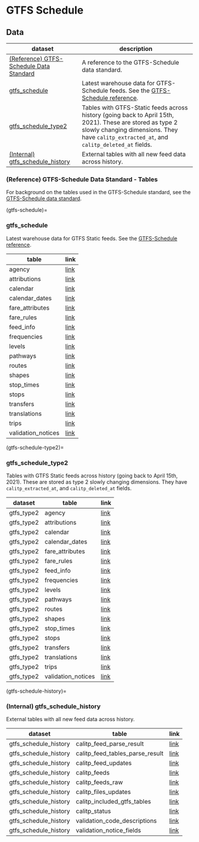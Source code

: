# GTFS Schedule

## Data

| dataset | description |
| ------- | ----------- |
| [(Reference) GTFS-Schedule Data Standard](https://developers.google.com/transit/gtfs/reference#agencytxt) | A reference to the GTFS-Schedule data standard. |
| [gtfs_schedule](gtfs-schedule) | Latest warehouse data for GTFS-Schedule feeds. See the [GTFS-Schedule reference](https://developers.google.com/transit/gtfs/reference). |
| [gtfs_schedule_type2](gtfs-schedule-type2) | Tables with GTFS-Static feeds across history (going back to April 15th, 2021). These are stored as type 2 slowly changing dimensions. They have `calitp_extracted_at`, and `calitp_deleted_at` fields. |
| [(Internal) gtfs_schedule_history](gtfs-schedule-history) | External tables with all new feed data across history. |

### (Reference) GTFS-Schedule Data Standard - Tables
For background on the tables used in the GTFS-Schedule standard, see the [GTFS-Schedule data standard](https://developers.google.com/transit/gtfs/reference#agencytxt).

(gtfs-schedule)=
### gtfs_schedule
Latest warehouse data for GTFS Static feeds. See the [GTFS-Schedule reference](https://developers.google.com/transit/gtfs/reference).

|table             |link                                                                                             |
|------------------|-------------------------------------------------------------------------------------------------|
|agency            |<a href="https://dbt-docs.calitp.org/#!/model/model.calitp_warehouse.agency">link</a>            |
|attributions      |<a href="https://dbt-docs.calitp.org/#!/model/model.calitp_warehouse.attributions">link</a>      |
|calendar          |<a href="https://dbt-docs.calitp.org/#!/model/model.calitp_warehouse.calendar">link</a>          |
|calendar_dates    |<a href="https://dbt-docs.calitp.org/#!/model/model.calitp_warehouse.calendar_dates">link</a>    |
|fare_attributes   |<a href="https://dbt-docs.calitp.org/#!/model/model.calitp_warehouse.fare_attributes">link</a>   |
|fare_rules        |<a href="https://dbt-docs.calitp.org/#!/model/model.calitp_warehouse.fare_rules#details">link</a>|
|feed_info         |<a href="https://dbt-docs.calitp.org/#!/model/model.calitp_warehouse.feed_info">link</a>         |
|frequencies       |<a href="https://dbt-docs.calitp.org/#!/model/model.calitp_warehouse.frequencies">link</a>       |
|levels            |<a href="https://dbt-docs.calitp.org/#!/model/model.calitp_warehouse.levels">link</a>            |
|pathways          |<a href="https://dbt-docs.calitp.org/#!/model/model.calitp_warehouse.pathways">link</a>          |
|routes            |<a href="https://dbt-docs.calitp.org/#!/model/model.calitp_warehouse.routes">link</a>            |
|shapes            |<a href="https://dbt-docs.calitp.org/#!/model/model.calitp_warehouse.shapes">link</a>            |
|stop_times        |<a href="https://dbt-docs.calitp.org/#!/model/model.calitp_warehouse.stop_times">link</a>        |
|stops             |<a href="https://dbt-docs.calitp.org/#!/model/model.calitp_warehouse.stops">link</a>             |
|transfers         |<a href="https://dbt-docs.calitp.org/#!/model/model.calitp_warehouse.transfers">link</a>         |
|translations      |<a href="https://dbt-docs.calitp.org/#!/model/model.calitp_warehouse.translations">link</a>      |
|trips             |<a href="https://dbt-docs.calitp.org/#!/model/model.calitp_warehouse.trips">link</a>             |
|validation_notices|<a href="https://dbt-docs.calitp.org/#!/model/model.calitp_warehouse.validation_notices">link</a>|

(gtfs-schedule-type2)=
### gtfs_schedule_type2
Tables with GTFS Static feeds across history (going back to April 15th, 2021). These are stored as type 2 slowly changing dimensions. They have `calitp_extracted_at`, and `calitp_deleted_at` fields.

|dataset   |table             |link                                                                                                          |
|----------|------------------|--------------------------------------------------------------------------------------------------------------|
|gtfs_type2|agency            |<a href="https://dbt-docs.calitp.org/#!/source/source.calitp_warehouse.gtfs_type2.agency">link</a>            |
|gtfs_type2|attributions      |<a href="https://dbt-docs.calitp.org/#!/source/source.calitp_warehouse.gtfs_type2.attributions">link</a>      |
|gtfs_type2|calendar          |<a href="https://dbt-docs.calitp.org/#!/source/source.calitp_warehouse.gtfs_type2.calendar">link</a>          |
|gtfs_type2|calendar_dates    |<a href="https://dbt-docs.calitp.org/#!/source/source.calitp_warehouse.gtfs_type2.calendar_dates">link</a>    |
|gtfs_type2|fare_attributes   |<a href="https://dbt-docs.calitp.org/#!/source/source.calitp_warehouse.gtfs_type2.fare_attributes">link</a>   |
|gtfs_type2|fare_rules        |<a href="https://dbt-docs.calitp.org/#!/source/source.calitp_warehouse.gtfs_type2.fare_rules">link</a>        |
|gtfs_type2|feed_info         |<a href="https://dbt-docs.calitp.org/#!/source/source.calitp_warehouse.gtfs_type2.feed_info">link</a>         |
|gtfs_type2|frequencies       |<a href="https://dbt-docs.calitp.org/#!/source/source.calitp_warehouse.gtfs_type2.frequencies">link</a>       |
|gtfs_type2|levels            |<a href="https://dbt-docs.calitp.org/#!/source/source.calitp_warehouse.gtfs_type2.levels">link</a>            |
|gtfs_type2|pathways          |<a href="https://dbt-docs.calitp.org/#!/source/source.calitp_warehouse.gtfs_type2.pathways">link</a>          |
|gtfs_type2|routes            |<a href="https://dbt-docs.calitp.org/#!/source/source.calitp_warehouse.gtfs_type2.routes">link</a>            |
|gtfs_type2|shapes            |<a href="https://dbt-docs.calitp.org/#!/source/source.calitp_warehouse.gtfs_type2.shapes">link</a>            |
|gtfs_type2|stop_times        |<a href="https://dbt-docs.calitp.org/#!/source/source.calitp_warehouse.gtfs_type2.stop_times">link</a>        |
|gtfs_type2|stops             |<a href="https://dbt-docs.calitp.org/#!/source/source.calitp_warehouse.gtfs_type2.stops">link</a>             |
|gtfs_type2|transfers         |<a href="https://dbt-docs.calitp.org/#!/source/source.calitp_warehouse.gtfs_type2.transfers">link</a>         |
|gtfs_type2|translations      |<a href="https://dbt-docs.calitp.org/#!/source/source.calitp_warehouse.gtfs_type2.translations">link</a>      |
|gtfs_type2|trips             |<a href="https://dbt-docs.calitp.org/#!/source/source.calitp_warehouse.gtfs_type2.trips">link</a>             |
|gtfs_type2|validation_notices|<a href="https://dbt-docs.calitp.org/#!/source/source.calitp_warehouse.gtfs_type2.validation_notices">link</a>|

(gtfs-schedule-history)=
### (Internal) gtfs_schedule_history
External tables with all new feed data across history.

|dataset              |table                          |link                                                                                                                                  |
|---------------------|-------------------------------|--------------------------------------------------------------------------------------------------------------------------------------|
|gtfs_schedule_history|calitp_feed_parse_result       |<a href="https://dbt-docs.calitp.org/#!/source/source.calitp_warehouse.gtfs_schedule_history.calitp_feed_parse_result">link</a>       |
|gtfs_schedule_history|calitp_feed_tables_parse_result|<a href="https://dbt-docs.calitp.org/#!/source/source.calitp_warehouse.gtfs_schedule_history.calitp_feed_tables_parse_result">link</a>|
|gtfs_schedule_history|calitp_feed_updates            |<a href="https://dbt-docs.calitp.org/#!/source/source.calitp_warehouse.gtfs_schedule_history.calitp_feed_updates">link</a>            |
|gtfs_schedule_history|calitp_feeds                   |<a href="https://dbt-docs.calitp.org/#!/source/source.calitp_warehouse.gtfs_schedule_history.calitp_feeds">link</a>                   |
|gtfs_schedule_history|calitp_feeds_raw               |<a href="https://dbt-docs.calitp.org/#!/source/source.calitp_warehouse.gtfs_schedule_history.calitp_feeds_raw">link</a>               |
|gtfs_schedule_history|calitp_files_updates           |<a href="https://dbt-docs.calitp.org/#!/source/source.calitp_warehouse.gtfs_schedule_history.calitp_files_updates">link</a>           |
|gtfs_schedule_history|calitp_included_gtfs_tables    |<a href="https://dbt-docs.calitp.org/#!/source/source.calitp_warehouse.gtfs_schedule_history.calitp_included_gtfs_tables">link</a>    |
|gtfs_schedule_history|calitp_status                  |<a href="https://dbt-docs.calitp.org/#!/source/source.calitp_warehouse.gtfs_schedule_history.calitp_status">link</a>                  |
|gtfs_schedule_history|validation_code_descriptions   |<a href="https://dbt-docs.calitp.org/#!/source/source.calitp_warehouse.gtfs_schedule_history.validation_code_descriptions">link</a>   |
|gtfs_schedule_history|validation_notice_fields       |<a href="https://dbt-docs.calitp.org/#!/source/source.calitp_warehouse.gtfs_schedule_history.validation_notice_fields">link</a>       |
